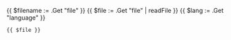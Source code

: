 {{ $filename := .Get "file" }}
{{ $file := .Get "file" | readFile }}
{{ $lang := .Get "language" }}
```{{ $lang }}
{{ $file }}
```
